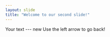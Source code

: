 ```yaml
---
layout: slide
title: "Welcome to our second slide!"
---
```

Your text --- new
Use the left arrow to go back!
